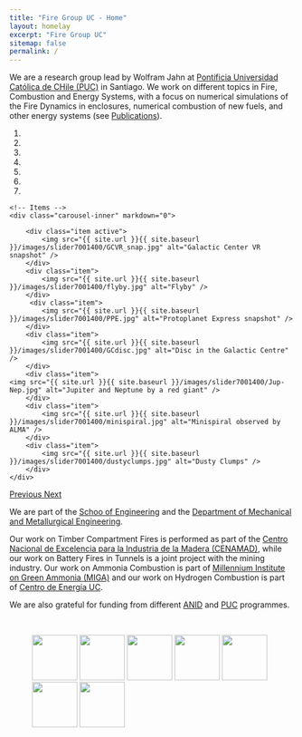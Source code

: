 ```yaml
---
title: "Fire Group UC - Home"
layout: homelay
excerpt: "Fire Group UC"
sitemap: false
permalink: /
---
```


We are a research group lead by Wolfram Jahn at [Pontificia Universidad Católica
de CHile (PUC)](https://www.uc.cl/) in Santiago.  We work on
different topics in Fire, Combustion and Energy Systems, with a focus on numerical
simulations of the Fire Dynamics in enclosures, numerical combustion of new fuels, and other
energy systems (see [Publications](publications)).


<div markdown="0" id="carousel" class="carousel slide" data-ride="carousel" data-interval="5000" data-pause="hover" >
    <!-- Menu -->
    <ol class="carousel-indicators">
        <li data-target="#carousel" data-slide-to="0" class="active"></li>
        <li data-target="#carousel" data-slide-to="1"></li>
        <li data-target="#carousel" data-slide-to="2"></li>
        <li data-target="#carousel" data-slide-to="3"></li>
        <li data-target="#carousel" data-slide-to="4"></li>
        <li data-target="#carousel" data-slide-to="5"></li>
        <li data-target="#carousel" data-slide-to="6"></li>
    </ol>

    <!-- Items -->
    <div class="carousel-inner" markdown="0">

        <div class="item active">
            <img src="{{ site.url }}{{ site.baseurl }}/images/slider7001400/GCVR_snap.jpg" alt="Galactic Center VR snapshot" />
        </div>
        <div class="item">
            <img src="{{ site.url }}{{ site.baseurl }}/images/slider7001400/flyby.jpg" alt="Flyby" />
        </div>
         <div class="item">
            <img src="{{ site.url }}{{ site.baseurl }}/images/slider7001400/PPE.jpg" alt="Protoplanet Express snapshot" />
        </div>
        <div class="item">
            <img src="{{ site.url }}{{ site.baseurl }}/images/slider7001400/GCdisc.jpg" alt="Disc in the Galactic Centre" />
        </div>
        <div class="item">
    <img src="{{ site.url }}{{ site.baseurl }}/images/slider7001400/Jup-Nep.jpg" alt="Jupiter and Neptune by a red giant" />
        </div>
        <div class="item">
            <img src="{{ site.url }}{{ site.baseurl }}/images/slider7001400/minispiral.jpg" alt="Minispiral observed by ALMA" />
        </div>
        <div class="item">
            <img src="{{ site.url }}{{ site.baseurl }}/images/slider7001400/dustyclumps.jpg" alt="Dusty Clumps" />
        </div>       
    </div>
  <a class="left carousel-control" href="#carousel" role="button" data-slide="prev">
    <span class="glyphicon glyphicon-chevron-left" aria-hidden="true"></span>
    <span class="sr-only">Previous</span>
  </a>
  <a class="right carousel-control" href="#carousel" role="button" data-slide="next">
    <span class="glyphicon glyphicon-chevron-right" aria-hidden="true"></span>
    <span class="sr-only">Next</span>
  </a>
</div>


We are part of the [Schoo of Engineering](https://www.ing.uc.cl/) and the [Department
of Mechanical and Metallurgical Engineering](https://www.ing.uc.cl/mecanica-y-metalurgica/).

Our work on Timber Compartment Fires is performed
as part of the [Centro Nacional de Excelencia para la
Industria de la Madera (CENAMAD)](https://cenamad.cl/), while our work on Battery Fires in Tunnels is 
a joint project with the mining industry. Our work on Ammonia Combustion is part of [Millennium Institute
on Green Ammonia (MIGA)](https://greenammoniainstitute.cl/) and our work on Hydrogen Combustion is part of
[Centro de Energía UC](https://energia.uc.cl/).


We are also grateful for funding from different [ANID](http://www.anid.cl) and [PUC](https://www.uc.cl) programmes.

<P>&nbsp;</P>


<figure class="fourth">
  <img src="{{ site.url }}{{ site.baseurl }}/images/logopic/cenamad.png" style="height: 80px">
  <img src="{{ site.url }}{{ site.baseurl }}/images/logopic/cen_logo.png" style="height: 80px">
  <img src="{{ site.url }}{{ site.baseurl }}/images/logopic/Dictuc.png" style="height: 80px">
  <img src="{{ site.url }}{{ site.baseurl }}/images/logopic/cosmos.png" style="height: 80px">
  <img src="{{ site.url }}{{ site.baseurl }}/images/logopic/miga_logo.jpeg" style="height: 80px">
     <img src="{{ site.url }}{{ site.baseurl }}/images/logopic/IngUC.jpg" style="height: 80px">
  <img src="{{ site.url }}{{ site.baseurl }}/images/logopic/Logo_ANID.png" style="height: 80px">	
</figure>
